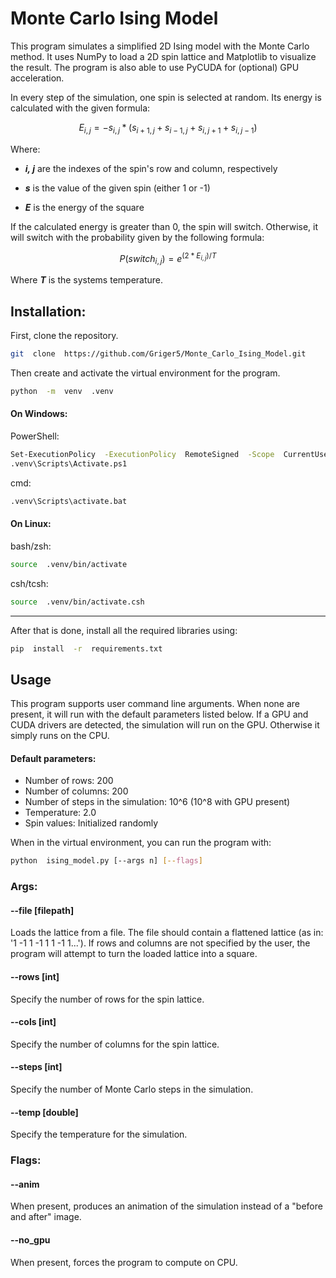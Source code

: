 # Monte Carlo Ising Model
This program simulates a simplified 2D Ising model with the Monte Carlo method. It uses NumPy to load a 2D spin lattice and Matplotlib to visualize the result. The program is also able to use PyCUDA for (optional) GPU acceleration. <br>

In every step of the simulation, one spin is selected at random. Its energy is calculated with the given formula:

$$E_{i,j} = -s_{i,j}*(s_{i+1,j}+s_{i-1,j}+s_{i,j+1}+s_{i,j-1})$$

Where:

-  ___i, j___ are the indexes of the spin's row and column, respectively

-  ___s___ is the value of the given spin (either 1 or -1)

-  ___E___ is the energy of the square

If the calculated energy is greater than 0, the spin will switch. Otherwise, it will switch with the probability given by the following formula:

$$P(switch_{i,j})=e^{(2*E_{i,j})/T}$$

Where ___T___ is the systems temperature.
## Installation:
First, clone the repository.
```sh
git  clone  https://github.com/Griger5/Monte_Carlo_Ising_Model.git
```
Then create and activate the virtual environment for the program.
```sh
python  -m  venv  .venv
```
#### On Windows:
PowerShell:
```sh
Set-ExecutionPolicy  -ExecutionPolicy  RemoteSigned  -Scope  CurrentUser
.venv\Scripts\Activate.ps1
```
cmd:
```sh
.venv\Scripts\activate.bat
```
#### On Linux:
bash/zsh:
```sh
source  .venv/bin/activate
```
csh/tcsh:
```sh
source  .venv/bin/activate.csh
```
---
After that is done, install all the required libraries using:
```sh
pip  install  -r  requirements.txt
```
## Usage
This program supports user command line arguments. When none are present, it will run with the default parameters listed below. If a GPU and CUDA drivers are detected, the simulation will run on the GPU. Otherwise it simply runs on the CPU.
#### Default parameters:
- Number of rows: 200
- Number of columns: 200
- Number of steps in the simulation: 10^6 (10^8 with GPU present)
- Temperature: 2.0
- Spin values: Initialized randomly

When in the virtual environment, you can run the program with:
```sh
python  ising_model.py [--args n] [--flags]
```
### Args:
#### \-\-file [filepath]
Loads the lattice from a file. The file should contain a flattened lattice (as in: '1 -1 1 -1 1 1 -1 1...'). If rows and columns are not specified by the user, the program will attempt to turn the loaded lattice into a square.
#### \-\-rows [int]
Specify the number of rows for the spin lattice.
#### \-\-cols [int]
Specify the number of columns for the spin lattice.
#### \-\-steps [int]
Specify the number of Monte Carlo steps in the simulation.
#### \-\-temp [double]
Specify the temperature for the simulation.
### Flags:
#### \-\-anim
When present, produces an animation of the simulation instead of a "before and after" image.
#### \-\-no_gpu
When present, forces the program to compute on CPU.